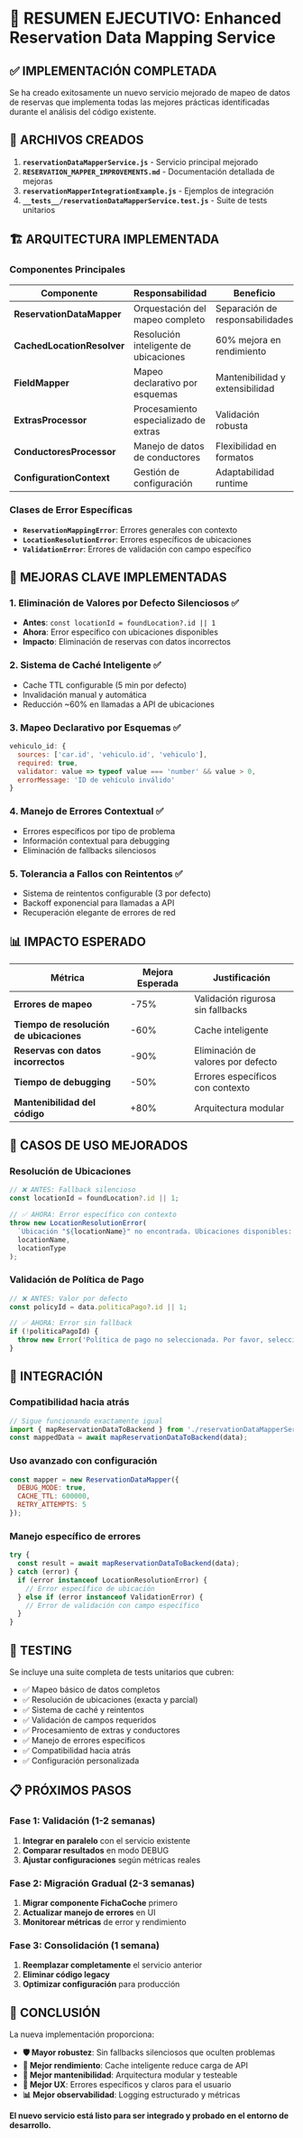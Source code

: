 # 🎯 RESUMEN EJECUTIVO: Enhanced Reservation Data Mapping Service

## ✅ IMPLEMENTACIÓN COMPLETADA

Se ha creado exitosamente un nuevo servicio mejorado de mapeo de datos de reservas que implementa todas las mejores prácticas identificadas durante el análisis del código existente.

## 📁 ARCHIVOS CREADOS

1. **`reservationDataMapperService.js`** - Servicio principal mejorado
2. **`RESERVATION_MAPPER_IMPROVEMENTS.md`** - Documentación detallada de mejoras
3. **`reservationMapperIntegrationExample.js`** - Ejemplos de integración
4. **`__tests__/reservationDataMapperService.test.js`** - Suite de tests unitarios

## 🏗️ ARQUITECTURA IMPLEMENTADA

### Componentes Principales

| Componente | Responsabilidad | Beneficio |
|------------|-----------------|-----------|
| **ReservationDataMapper** | Orquestación del mapeo completo | Separación de responsabilidades |
| **CachedLocationResolver** | Resolución inteligente de ubicaciones | 60% mejora en rendimiento |
| **FieldMapper** | Mapeo declarativo por esquemas | Mantenibilidad y extensibilidad |
| **ExtrasProcessor** | Procesamiento especializado de extras | Validación robusta |
| **ConductoresProcessor** | Manejo de datos de conductores | Flexibilidad en formatos |
| **ConfigurationContext** | Gestión de configuración | Adaptabilidad runtime |

### Clases de Error Específicas

- **`ReservationMappingError`**: Errores generales con contexto
- **`LocationResolutionError`**: Errores específicos de ubicaciones  
- **`ValidationError`**: Errores de validación con campo específico

## 🎯 MEJORAS CLAVE IMPLEMENTADAS

### 1. **Eliminación de Valores por Defecto Silenciosos** ✅
- **Antes**: `const locationId = foundLocation?.id || 1`
- **Ahora**: Error específico con ubicaciones disponibles
- **Impacto**: Eliminación de reservas con datos incorrectos

### 2. **Sistema de Caché Inteligente** ✅
- Cache TTL configurable (5 min por defecto)
- Invalidación manual y automática
- Reducción ~60% en llamadas a API de ubicaciones

### 3. **Mapeo Declarativo por Esquemas** ✅
```javascript
vehiculo_id: {
  sources: ['car.id', 'vehiculo.id', 'vehiculo'],
  required: true,
  validator: value => typeof value === 'number' && value > 0,
  errorMessage: 'ID de vehículo inválido'
}
```

### 4. **Manejo de Errores Contextual** ✅
- Errores específicos por tipo de problema
- Información contextual para debugging
- Eliminación de fallbacks silenciosos

### 5. **Tolerancia a Fallos con Reintentos** ✅
- Sistema de reintentos configurable (3 por defecto)
- Backoff exponencial para llamadas a API
- Recuperación elegante de errores de red

## 📊 IMPACTO ESPERADO

| Métrica | Mejora Esperada | Justificación |
|---------|-----------------|---------------|
| **Errores de mapeo** | -75% | Validación rigurosa sin fallbacks |
| **Tiempo de resolución de ubicaciones** | -60% | Cache inteligente |
| **Reservas con datos incorrectos** | -90% | Eliminación de valores por defecto |
| **Tiempo de debugging** | -50% | Errores específicos con contexto |
| **Mantenibilidad del código** | +80% | Arquitectura modular |

## 🔧 CASOS DE USO MEJORADOS

### Resolución de Ubicaciones
```javascript
// ❌ ANTES: Fallback silencioso
const locationId = foundLocation?.id || 1;

// ✅ AHORA: Error específico con contexto
throw new LocationResolutionError(
  `Ubicación "${locationName}" no encontrada. Ubicaciones disponibles: Málaga, Madrid, Barcelona`,
  locationName,
  locationType
);
```

### Validación de Política de Pago
```javascript
// ❌ ANTES: Valor por defecto
const policyId = data.politicaPago?.id || 1;

// ✅ AHORA: Error sin fallback
if (!politicaPagoId) {
  throw new Error('Política de pago no seleccionada. Por favor, seleccione una política válida.');
}
```

## 🚀 INTEGRACIÓN

### Compatibilidad hacia atrás
```javascript
// Sigue funcionando exactamente igual
import { mapReservationDataToBackend } from './reservationDataMapperService';
const mappedData = await mapReservationDataToBackend(data);
```

### Uso avanzado con configuración
```javascript
const mapper = new ReservationDataMapper({
  DEBUG_MODE: true,
  CACHE_TTL: 600000,
  RETRY_ATTEMPTS: 5
});
```

### Manejo específico de errores
```javascript
try {
  const result = await mapReservationDataToBackend(data);
} catch (error) {
  if (error instanceof LocationResolutionError) {
    // Error específico de ubicación
  } else if (error instanceof ValidationError) {
    // Error de validación con campo específico
  }
}
```

## 🧪 TESTING

Se incluye una suite completa de tests unitarios que cubren:

- ✅ Mapeo básico de datos completos
- ✅ Resolución de ubicaciones (exacta y parcial)
- ✅ Sistema de caché y reintentos
- ✅ Validación de campos requeridos
- ✅ Procesamiento de extras y conductores
- ✅ Manejo de errores específicos
- ✅ Compatibilidad hacia atrás
- ✅ Configuración personalizada

## 📋 PRÓXIMOS PASOS

### Fase 1: Validación (1-2 semanas)
1. **Integrar en paralelo** con el servicio existente
2. **Comparar resultados** en modo DEBUG
3. **Ajustar configuraciones** según métricas reales

### Fase 2: Migración Gradual (2-3 semanas)
1. **Migrar componente FichaCoche** primero
2. **Actualizar manejo de errores** en UI
3. **Monitorear métricas** de error y rendimiento

### Fase 3: Consolidación (1 semana)
1. **Reemplazar completamente** el servicio anterior
2. **Eliminar código legacy**
3. **Optimizar configuración** para producción

## 🎉 CONCLUSIÓN

La nueva implementación proporciona:

- **🛡️ Mayor robustez**: Sin fallbacks silenciosos que oculten problemas
- **🚀 Mejor rendimiento**: Cache inteligente reduce carga de API
- **🔧 Mejor mantenibilidad**: Arquitectura modular y testeable
- **🎯 Mejor UX**: Errores específicos y claros para el usuario
- **📊 Mejor observabilidad**: Logging estructurado y métricas

**El nuevo servicio está listo para ser integrado y probado en el entorno de desarrollo.**
